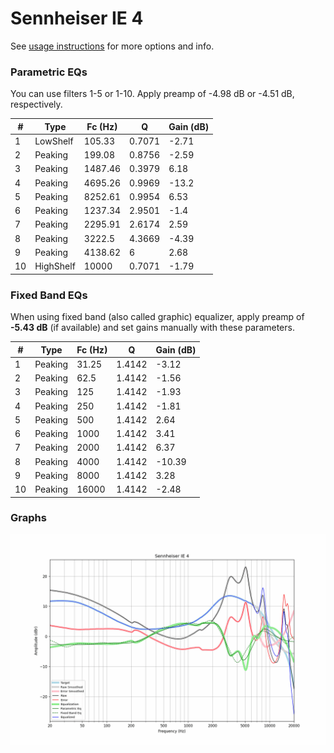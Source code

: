 # Sennheiser IE 4
See [usage instructions](https://github.com/jaakkopasanen/AutoEq#usage) for more options and info.

### Parametric EQs
You can use filters 1-5 or 1-10. Apply preamp of -4.98 dB or -4.51 dB, respectively.

|   # | Type      |   Fc (Hz) |      Q |   Gain (dB) |
|-----|-----------|-----------|--------|-------------|
|   1 | LowShelf  |    105.33 | 0.7071 |       -2.71 |
|   2 | Peaking   |    199.08 | 0.8756 |       -2.59 |
|   3 | Peaking   |   1487.46 | 0.3979 |        6.18 |
|   4 | Peaking   |   4695.26 | 0.9969 |      -13.2  |
|   5 | Peaking   |   8252.61 | 0.9954 |        6.53 |
|   6 | Peaking   |   1237.34 | 2.9501 |       -1.4  |
|   7 | Peaking   |   2295.91 | 2.6174 |        2.59 |
|   8 | Peaking   |   3222.5  | 4.3669 |       -4.39 |
|   9 | Peaking   |   4138.62 | 6      |        2.68 |
|  10 | HighShelf |  10000    | 0.7071 |       -1.79 |

### Fixed Band EQs
When using fixed band (also called graphic) equalizer, apply preamp of **-5.43 dB** (if available) and set gains manually with these parameters.

|   # | Type    |   Fc (Hz) |      Q |   Gain (dB) |
|-----|---------|-----------|--------|-------------|
|   1 | Peaking |     31.25 | 1.4142 |       -3.12 |
|   2 | Peaking |     62.5  | 1.4142 |       -1.56 |
|   3 | Peaking |    125    | 1.4142 |       -1.93 |
|   4 | Peaking |    250    | 1.4142 |       -1.81 |
|   5 | Peaking |    500    | 1.4142 |        2.64 |
|   6 | Peaking |   1000    | 1.4142 |        3.41 |
|   7 | Peaking |   2000    | 1.4142 |        6.37 |
|   8 | Peaking |   4000    | 1.4142 |      -10.39 |
|   9 | Peaking |   8000    | 1.4142 |        3.28 |
|  10 | Peaking |  16000    | 1.4142 |       -2.48 |

### Graphs
![](./Sennheiser%20IE%204.png)
